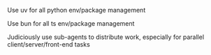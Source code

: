 Use uv for all python env/package management

Use bun for all ts env/package management

Judiciously use sub-agents to distribute work, especially for parallel client/server/front-end tasks